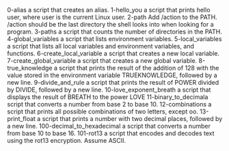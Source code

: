 0-alias a script that creates an alias.
1-hello_you a script that prints hello user, where user is the current Linux user.
2-path Add /action to the PATH. /action should be the last directory the shell looks into when looking for a program.
3-paths  a script that counts the number of directories in the PATH.
4-global_variables  a script that lists environment variables.
5-local_variables a script that lists all local variables and environment variables, and functions.
6-create_local_variable a script that creates a new local variable.
7-create_global_variable a script that creates a new global variable.
8-true_knowledge a script that prints the result of the addition of 128 with the value stored in the environment variable TRUEKNOWLEDGE, followed by a new line.
9-divide_and_rule a script that prints the result of POWER divided by DIVIDE, followed by a new line.
10-love_exponent_breath a script that displays the result of BREATH to the power LOVE
11-binary_to_decimala script that converts a number from base 2 to base 10.
12-combinations a script that prints all possible combinations of two letters, except oo.
13-print_float a script that prints a number with two decimal places, followed by a new line.
100-decimal_to_hexadecimal a script that converts a number from base 10 to base 16.
101-rot13  a script that encodes and decodes text using the rot13 encryption. Assume ASCII.

